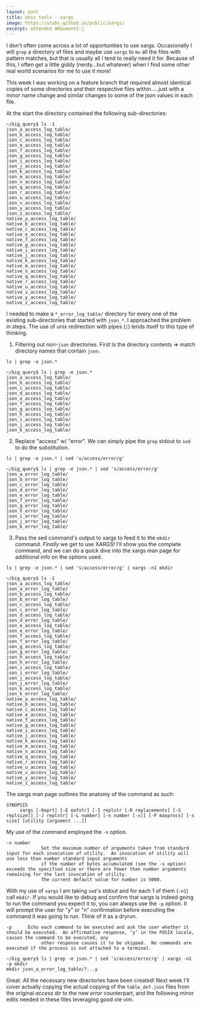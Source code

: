 ```yaml
---
layout: post
title: Unix tools - xargs
image: https://stubs.github.io/public/xargs/
excerpt: eXtended ARGumentS 🤔
---
```


I don't often come across a lot of opportunities to use xargs.  Occasionally I will `grep` a directory
of files and maybe use `xargs` to `mv` all the files with pattern matches, but that is usually all I tend
to really need it for. Because of this, I often get a little giddy (nerdy...but whatever) when I find some
other real world scenarios for me to use it more!

This week I was working on a feature branch that required almost identical copies of some directories and their
respective files within.....just with a minor name change and similar changes to some of the json values in each file.

At the start the directory contained the following sub-directories:

```shell
~/big_query$ ls -1
json_a_access_log_table/
json_b_access_log_table/
json_c_access_log_table/
json_e_access_log_table/
json_f_access_log_table/
json_g_access_log_table/
json_i_access_log_table/
json_j_access_log_table/
json_k_access_log_table/
json_m_access_log_table/
json_n_access_log_table/
json_q_access_log_table/
json_r_access_log_table/
json_u_access_log_table/
json_v_access_log_table/
json_y_access_log_table/
json_z_access_log_table/
native_a_access_log_table/
native_b_access_log_table/
native_c_access_log_table/
native_e_access_log_table/
native_f_access_log_table/
native_g_access_log_table/
native_i_access_log_table/
native_j_access_log_table/
native_k_access_log_table/
native_m_access_log_table/
native_n_access_log_table/
native_q_access_log_table/
native_r_access_log_table/
native_u_access_log_table/
native_v_access_log_table/
native_y_access_log_table/
native_z_access_log_table/
```

I needed to make a `*_error_log_table/` directory for every one of the existing sub-directories that started with `json_*`.
I approached the problem in steps. The use of unix redirection with pipes (`|`) lends itself to this type of thinking.

1) Filtering out non-`json` directories.
First ls the directory contents => match directory names that contain `json`.

`ls | grep -e json.*`

```shell
~/big_query$ ls | grep -e json.*
json_a_access_log_table/
json_b_access_log_table/
json_c_access_log_table/
json_d_access_log_table/
json_e_access_log_table/
json_f_access_log_table/
json_g_access_log_table/
json_h_access_log_table/
json_i_access_log_table/
json_j_access_log_table/
json_k_access_log_table/
```


2) Replace "access" w/ "error".
We can simply pipe the `grep` stdout to `sed` to do the substitution.

`ls | grep -e json.* | sed 's/access/error/g'`
```shell
~/big_query$ ls | grep -e json.* | sed 's/access/error/g'
json_a_error_log_table/
json_b_error_log_table/
json_c_error_log_table/
json_d_error_log_table/
json_e_error_log_table/
json_f_error_log_table/
json_g_error_log_table/
json_h_error_log_table/
json_i_error_log_table/
json_j_error_log_table/
json_k_error_log_table/
```

3) Pass the sed command's output to xargs to feed it to the `mkdir` command.
_Finally_ we get to use XARGS! I'll show you the complete command, and we can do a quick dive
into the xargs man page for additional info on the options used.

`ls | grep -e json.* | sed 's/access/error/g' | xargs -n1 mkdir`

```shell
~/big_query$ ls -1
json_a_access_log_table/
json_a_error_log_table/
json_b_access_log_table/
json_b_error_log_table/
json_c_access_log_table/
json_c_error_log_table/
json_d_access_log_table/
json_d_error_log_table/
json_e_access_log_table/
json_e_error_log_table/
json_f_access_log_table/
json_f_error_log_table/
json_g_access_log_table/
json_g_error_log_table/
json_h_access_log_table/
json_h_error_log_table/
json_i_access_log_table/
json_i_error_log_table/
json_j_access_log_table/
json_j_error_log_table/
json_k_access_log_table/
json_k_error_log_table/
native_a_access_log_table/
native_b_access_log_table/
native_c_access_log_table/
native_e_access_log_table/
native_f_access_log_table/
native_g_access_log_table/
native_i_access_log_table/
native_j_access_log_table/
native_k_access_log_table/
native_m_access_log_table/
native_n_access_log_table/
native_q_access_log_table/
native_r_access_log_table/
native_u_access_log_table/
native_v_access_log_table/
native_y_access_log_table/
native_z_access_log_table/
```


The xargs man page outlines the anatomy of the command as such:
```shell
SYNOPSIS
     xargs [-0oprt] [-E eofstr] [-I replstr [-R replacements] [-S replsize]] [-J replstr] [-L number] [-n number [-x]] [-P maxprocs] [-s size] [utility [argument ...]]
```

My use of the command employed the `-n` option.
```shell
-n number
             Set the maximum number of arguments taken from standard input for each invocation of utility.  An invocation of utility will use less than number standard input arguments
             if the number of bytes accumulated (see the -s option) exceeds the specified size or there are fewer than number arguments remaining for the last invocation of utility.
             The current default value for number is 5000.
```

With my use of `xargs` I am taking `sed`'s stdout and for each 1 of them (`-n1`) call `mkdir`. If you would like
to debug and confirm that xargs is indeed going to run the command you expect it to, you can always use the `-p`
option. It will prompt the user for "y" or "n" confirmation before executing the command it was going to run. Think of it as a
dryrun.

```shell
-p      Echo each command to be executed and ask the user whether it should be executed.  An affirmative response, ‘y’ in the POSIX locale, causes the command to be executed, any
             other response causes it to be skipped.  No commands are executed if the process is not attached to a terminal.
```

```shell
~/big_query$ ls | grep -e json.* | sed 's/access/error/g' | xargs -n1 -p mkdir
mkdir json_a_error_log_table/?...y
```

Great. All the necessary new directories have been created! Next week I'll cover actually copying the actual copying of the `table_def.json` files from the original *access* dir to the new
*error* counterpart, and the following minor edits needed in these files leveraging good ole vim.
